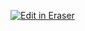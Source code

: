 <p><a target="_blank" href="https://app.eraser.io/workspace/iM1HR2jvZi5lc5dYU2HF" id="edit-in-eraser-github-link"><img alt="Edit in Eraser" src="https://firebasestorage.googleapis.com/v0/b/second-petal-295822.appspot.com/o/images%2Fgithub%2FOpen%20in%20Eraser.svg?alt=media&amp;token=968381c8-a7e7-472a-8ed6-4a6626da5501"></a></p>





<!--- Eraser file: https://app.eraser.io/workspace/iM1HR2jvZi5lc5dYU2HF --->